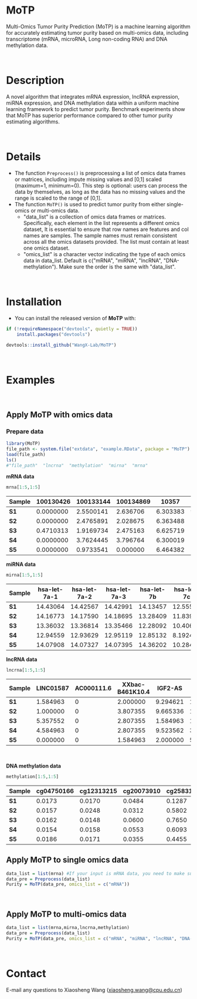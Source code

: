 # MoTP

Multi-Omics Tumor Purity Prediction (MoTP) is a machine learning algorithm for accurately estimating tumor purity based on multi-omics data, including transcriptome (mRNA, microRNA, Long non-coding RNA) and DNA methylation data.



&nbsp;
&nbsp;

# Description

A novel algorithm that integrates mRNA expression, lncRNA expression, miRNA expression, and DNA methylation data within a uniform  machine learning framework to predict tumor purity. Benchmark experiments show that MoTP has superior performance compared to other tumor purity estimating algorithms.



&nbsp;

# Details

+ The function `Preprocess()` is preprocessing a list of omics data frames or matrices, including impute missing values and [0,1] scaled (maximum=1, minimum=0). This step is optional: users can process the data by themselves, as long as the data has no missing values and the range is scaled to the range of [0,1].
+ The function `MoTP()` is used to predict tumor purity from either single-omics or multi-omics data.
  + "data_list" is a collection of omics data frames or matrices. Specifically, each element in the list represents a different omics dataset, It is essential to ensure that row names are features and col names are samples. The sample names must remain consistent across all the omics datasets provided. The list must contain at least one omics dataset.
  + "omics_list" is a character vector indicating the type of each omics data in data_list. Default is c("mRNA", "miRNA", "lncRNA", "DNA-methylation"). Make sure the order is the same with "data_list".

&nbsp;
&nbsp;

# Installation

- You can install the released version of **MoTP** with:
  &nbsp;

```R
if (!requireNamespace("devtools", quietly = TRUE))
    install.packages("devtools")

devtools::install_github("WangX-Lab/MoTP")
```

&nbsp;
&nbsp;

# Examples

&nbsp;
&nbsp;

## **Apply MoTP with omics data** 

### **Prepare data**

```R
library(MoTP)
file_path <- system.file("extdata", "example.RData", package = "MoTP")
load(file_path)
ls()
#"file_path"  "lncrna"  "methylation"  "mirna"  "mrna"
```



**mRNA data**

```R
mrna[1:5,1:5]
```

| Sample | 100130426 | 100133144 | 100134869 | 10357    | 10431     |
| ------ | --------- | --------- | --------- | -------- | --------- |
| **S1** | 0.0000000 | 2.5500141 | 2.636706  | 6.303383 | 9.529827  |
| **S2** | 0.0000000 | 2.4765891 | 2.028675  | 6.363488 | 10.392884 |
| **S3** | 0.4710313 | 1.9169734 | 2.475163  | 6.625719 | 10.671783 |
| **S4** | 0.0000000 | 3.7624445 | 3.796764  | 6.300019 | 10.914296 |
| **S5** | 0.0000000 | 0.9733541 | 0.000000  | 6.464382 | 10.053460 |



**miRNA data**

```R
mirna[1:5,1:5]
```

| Sample | hsa-let-7a-1 | hsa-let-7a-2 | hsa-let-7a-3 | hsa-let-7b | hsa-let-7c |
| ------ | ------------ | ------------ | ------------ | ---------- | ---------- |
| **S1** | 14.43064     | 14.42567     | 14.42991     | 14.13457   | 12.55568   |
| **S2** | 14.16773     | 14.17590     | 14.18695     | 13.28409   | 11.83922   |
| **S3** | 13.36032     | 13.36814     | 13.35466     | 12.28092   | 10.40663   |
| **S4** | 12.94559     | 12.93629     | 12.95119     | 12.85132   | 8.19243    |
| **S5** | 14.07908     | 14.07327     | 14.07395     | 14.36202   | 10.28470   |





**lncRNA data**

```R
lncrna[1:5,1:5]
```

| Sample | **LINC01587** | **AC000111.6** | **XXbac-B461K10.4** | **IGF2-AS** | **TPTEP1** |
| ------ | ------------- | -------------- | ------------------- | ----------- | ---------- |
| **S1** | 1.584963      | 0              | 2.000000            | 9.294621    | 10.70908   |
| **S2** | 1.000000      | 0              | 3.807355            | 9.665336    | 10.05799   |
| **S3** | 5.357552      | 0              | 2.807355            | 1.584963    | 10.67772   |
| **S4** | 4.584963      | 0              | 2.807355            | 9.523562    | 3.00000    |
| **S5** | 0.000000      | 0              | 1.584963            | 2.000000    | 5.83289    |

&nbsp;

**DNA methylation data**

```R
methylation[1:5,1:5]
```

| Sample | cg04750166 | cg12313215 | cg20073910 | cg25831071 | cg20980303 |
| ------ | ---------- | ---------- | ---------- | ---------- | ---------- |
| **S1** | 0.0173     | 0.0170     | 0.0484     | 0.1287     | NA         |
| **S2** | 0.0157     | 0.0248     | 0.0312     | 0.5802     | NA         |
| **S3** | 0.0162     | 0.0148     | 0.0600     | 0.7650     | NA         |
| **S4** | 0.0154     | 0.0158     | 0.0553     | 0.6093     | NA         |
| **S5** | 0.0186     | 0.0171     | 0.0355     | 0.4455     | NA         |




## Apply MoTP to single omics data

```R
data_list = list(mrna) #If your input is mRNA data, you need to make sure the feature is Gene ID
data_pre = Preprocess(data_list)
Purity = MoTP(data_pre, omics_list = c("mRNA"))
```

&nbsp;
&nbsp;


## **Apply MoTP to multi-omics data**



```R
data_list = list(mrna,mirna,lncrna,methylation)
data_pre = Preprocess(data_list)
Purity = MoTP(data_pre, omics_list = c("mRNA", "miRNA", "lncRNA", "DNA-methylation"))
```


&nbsp;
# Contact

E-mail any questions to Xiaosheng Wang (xiaosheng.wang@cpu.edu.cn)
